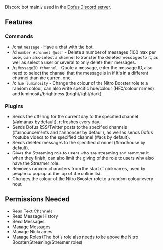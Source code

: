 Discord bot mainly used in the [Dofus Discord server](https://discord.gg/0RDH0dqUoTRkCjSF).

## Features
### Commands
- /chat `message` - Have a chat with the bot.
- /d `number #channel @user` - Delete a number of messages (100 max per use), can also select a channel to transfer the deleted messages to it, as well as select a user or several to only delete their messages.
- /q `MessageID #channel` - Quote a message, enter the message ID, also need to select the channel that the message is in if it's in a different channel than the current one.
- /c `hue luminosity` - Change the colour of the Nitro Booster role to a random colour, can also write specific hue/colour (HEX/colour names) and luminosity/brightness (bright/light/dark).
### Plugins
- Sends the offering for the current day to the specified channel (#almanax by default), refreshes every day.
- Sends Dofus RSS/Twitter posts to the specified channels (#announcements and #annonces by default), as well as sends Dofus Youtube videos to the specified channel (#ads by default).
- Sends deleted messages to the specified channel (#madhouse by default).
- Gives the Streaming role to users who are streaming and removes it when they finish, can also limit the giving of the role to users who also have the Streamer role.
- Removes random characters from the start of nicknames, used by people to pop up at the top of the online list.
- Changes the colour of the Nitro Booster role to a random colour every hour.

## Permissions Needed
- Read Text Channels
- Read Message History
- Send Messages
- Manage Messages
- Manage Nicknames
- Manage Roles (The bot's role also needs to be above the Nitro Booster/Streaming/Streamer roles)